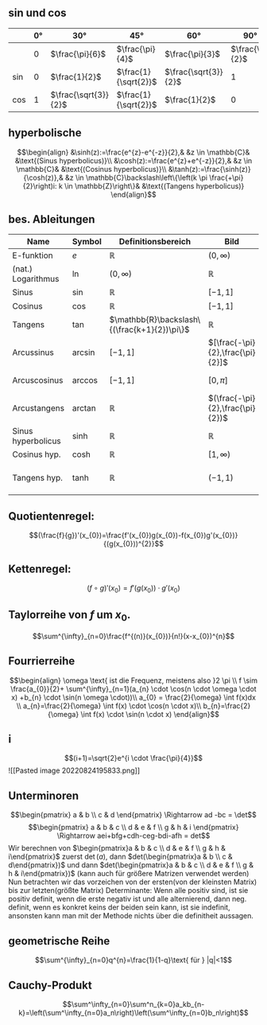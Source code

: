 ## sin und cos
|     | $0°$ | $30°$                | $45°$                | $60°$                | $90°$           | $135°$                | $180°$ | $225°$                | $270°$           | $315°$                |
| --- | ---- | -------------------- | -------------------- | -------------------- | --------------- | --------------------- | ------ | --------------------- | ---------------- | --------------------- |
|     | $0$  | $\frac{\pi}{6}$      | $\frac{\pi}{4}$      | $\frac{\pi}{3}$      | $\frac{\pi}{2}$ | $\frac{3}{4}\pi$      | $\pi$  | $\frac{5}{4}\pi$      | $\frac{3}{2}\pi$ | $\frac{7}{4}\pi$      |
| sin | $0$  | $\frac{1}{2}$        | $\frac{1}{\sqrt{2}}$ | $\frac{\sqrt{3}}{2}$ | $1$             | $\frac{1}{\sqrt{2}}$  | $0$    | $-\frac{1}{\sqrt{2}}$ | $-1$             | $-\frac{1}{\sqrt{2}}$ |
| cos | $1$  | $\frac{\sqrt{3}}{2}$ | $\frac{1}{\sqrt{2}}$ | $\frac{1}{2}$        | $0$             | $-\frac{1}{\sqrt{2}}$ | $-1$   | $-\frac{1}{\sqrt{2}}$ | $0$              | $\frac{1}{\sqrt{2}}$  |

## hyperbolische
$$\begin{align}
&\sinh(z):=\frac{e^{z}-e^{-z}}{2},& &z \in \mathbb{C}& &\text{(Sinus hyperbolicus)}\\
&\cosh(z):=\frac{e^{z}+e^{-z}}{2},& &z \in \mathbb{C}& &\text{(Cosinus hyperbolicus)}\\
&\tanh(z):=\frac{\sinh(z)}{\cosh(z)},& &z \in \mathbb{C}\backslash\left\{\left(k \pi \frac{+\pi}{2}\right)i: k \in \mathbb{Z}\right\}& &\text{(Tangens hyperbolicus)} 
\end{align}$$
## bes. Ableitungen

| Name               | Symbol    | Definitionsbereich                           | Bild                             | Ableitung                     |
| ------------------ | --------- | -------------------------------------------- | -------------------------------- | ----------------------------- |
| E-funktion         | $e$       | $\mathbb{R}$                                 | $(0,\infty)$                     | $e$                           |
| (nat.) Logarithmus | $\ln$     | $(0,\infty)$                                 | $\mathbb{R}$                     | $\frac{1}{x}$                 |
| Sinus              | $\sin$    | $\mathbb{R}$                                 | $[-1,1]$                         | $\cos$                        |
| Cosinus            | $\cos$    | $\mathbb{R}$                                 | $[-1,1]$                         | $-\sin$                       |
| Tangens            | $\tan$    | $\mathbb{R}\backslash\{(\frac{k+1}{2})\pi\}$ | $\mathbb{R}$                     | $\frac{1}{cos^{2}}=1+tan^{2}$ |
| Arcussinus         | $\arcsin$ | $[-1,1]$                                     | $[\frac{-\pi}{2},\frac{\pi}{2}]$ | $\frac{1}{\sqrt{1-x^{2}}}$    |
| Arcuscosinus       | $\arccos$ | $[-1,1]$                                     | $[0,\pi]$                        | $\frac{-1}{\sqrt{1-x^{2}}}$   |
| Arcustangens       | $\arctan$ | $\mathbb{R}$                                 | $(\frac{-\pi}{2},\frac{\pi}{2})$ | $\frac{1}{1+x^{2}}$           |
| Sinus hyperbolicus | $\sinh$   | $\mathbb{R}$                                 | $\mathbb{R}$                     | $\cosh$                       |
| Cosinus hyp.       | $\cosh$   | $\mathbb{R}$                                 | $[1,\infty)$                     | $\sinh$                       |
| Tangens hyp.       | $\tanh$   | $\mathbb{R}$                                 | $(-1,1)$                         | $\frac{1}{\cosh^{2}}=1-\tanh^{2}$                              |
## Quotientenregel:
$$(\frac{f}{g})'(x_{0})=\frac{f'(x_{0})g(x_{0})-f(x_{0})g'(x_{0})}{(g(x_{0}))^{2}}$$
## Kettenregel:
$$(f \circ g)'(x_{0})=f'(g(x_{0}))\cdot g'(x_{0})$$

## Taylorreihe von $f$ um $x_{0}$.
$$\sum^{\infty}_{n=0}\frac{f^{(n)}(x_{0})}{n!}(x-x_{0})^{n}$$

## Fourrierreihe
$$\begin{align}
\omega \text{ ist die Frequenz, meistens also }2 \pi \\
f \sim \frac{a_{0}}{2}+ \sum^{\infty}_{n=1}(a_{n} \cdot \cos(n \cdot \omega \cdot x) +b_{n} \cdot \sin(n \omega \cdot))\\
a_{0} = \frac{2}{\omega} \int f(x)dx \\
a_{n}=\frac{2}{\omega} \int f(x) \cdot \cos(n \cdot x)\\
b_{n}=\frac{2}{\omega} \int f(x) \cdot \sin(n \cdot x)
\end{align}$$
## i
$$(i+1)=\sqrt{2}e^{i \cdot \frac{\pi}{4}}$$
![[Pasted image 20220824195833.png]]
## Unterminoren
$$\begin{pmatrix}
a & b \\ c & d
\end{pmatrix} \Rightarrow ad -bc = \det$$
$$\begin{pmatrix}
a & b & c \\ d & e & f \\ g & h & i
\end{pmatrix} \Rightarrow aei+bfg+cdh-ceg-bdi-afh = det$$
Wir berechnen von $\begin{pmatrix}a & b & c \\ d & e & f \\ g & h & i\end{pmatrix}$ zuerst $\det(a)$, dann $det(\begin{pmatrix}a & b \\ c & d\end{pmatrix})$ und dann $det(\begin{pmatrix}a & b & c \\ d & e & f \\ g & h & i\end{pmatrix})$ (kann auch für größere Matrizen verwendet werden)
Nun betrachten wir das vorzeichen von der ersten(von der kleinsten Matrix) bis zur letzten(größte Matrix) Determinante:
Wenn alle positiv sind, ist sie positiv definit, wenn die erste negativ ist und alle alternierend, dann neg. definit, wenn es konkret keins der beiden sein kann, ist sie indefinit, ansonsten kann man mit der Methode nichts über die definitheit aussagen.
## geometrische Reihe
$$\sum^{\infty}_{n=0}q^{n}=\frac{1}{1-q}\text{ für } |q|<1$$

## Cauchy-Produkt
$$\sum^\infty_{n=0}\sum^n_{k=0}a_kb_{n-k}=\left(\sum^\infty_{n=0}a_n\right)\left(\sum^\infty_{n=0}b_n\right)$$

